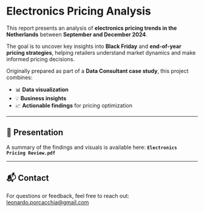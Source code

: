 # Electronics Pricing Analysis

This report presents an analysis of **electronics pricing trends in the Netherlands** between **September and December 2024**.

The goal is to uncover key insights into **Black Friday** and **end-of-year pricing strategies**, helping retailers understand market dynamics and make informed pricing decisions.

Originally prepared as part of a **Data Consultant case study**, this project combines:

* 📊 **Data visualization**
* 💡 **Business insights**
* 📈 **Actionable findings** for pricing optimization

---

## 📄 Presentation

A summary of the findings and visuals is available here:
**`Electronics Pricing Review.pdf`**

---

## 📬 Contact

For questions or feedback, feel free to reach out:
[leonardo.porcacchia@gmail.com](mailto:leonardo.porcacchia@gmail.com)
